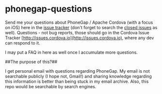 phonegap-questions
==================

Send me your questions about PhoneGap / Apache Cordova (with a focus on iOS) here in the [issue tracker](https://github.com/shazron/phonegap-questions/issues) (don't forget to search the [closed issues](https://github.com/shazron/phonegap-questions/issues?page=1&state=closed) as well). Questions - not bug reports, those should go in the Cordova Issue Tracker [http://issues.cordova.io](http://issues.cordova.io), where any dev can respond to it.

I may put a FAQ in here as well once I accumulate more questions.

##The purpose of this?##

I get personal email with questions regarding PhoneGap. My email is not searchable publicly (I hope not, Gmail!) and sharing knowledge regarding this information is better than being stuck in my email archive. Also, this repo would be searchable by search engines.
